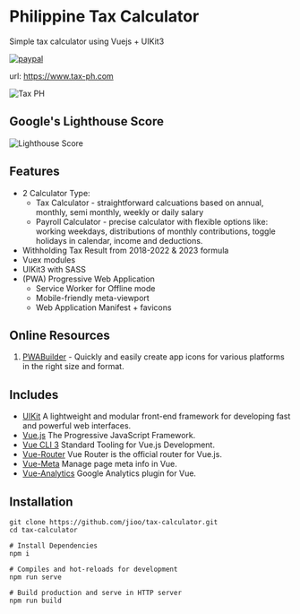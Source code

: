 # Philippine Tax Calculator

Simple tax calculator using Vuejs + UIKit3

[![paypal](https://img.shields.io/badge/paypal-donate-green.svg)](http://paypal.me/jjquiazon)

url: https://www.tax-ph.com

![Tax PH](public/img/tax-ph.jpg)

## Google's Lighthouse Score ##

![Lighthouse Score](public/img/lighthouse-score-2.jpg)

## Features ##

* 2 Calculator Type:
  * Tax Calculator - straightforward calcuations based on annual, monthly, semi monthly, weekly or daily salary
  * Payroll Calculator - precise calculator with flexible options like: working weekdays, distributions of monthly contributions, toggle holidays in calendar, income and deductions.
* Withholding Tax Result from 2018-2022 & 2023 formula
* Vuex modules
* UIKit3 with SASS
* (PWA) Progressive Web Application 
  * Service Worker for Offline mode
  * Mobile-friendly meta-viewport
  * Web Application Manifest + favicons

## Online Resources ##

1. [PWABuilder](https://www.pwabuilder.com/imageGenerator) - Quickly and easily create app icons for various platforms in the right size and format.

## Includes ##

* [UIKit](https://getuikit.com/) A lightweight and modular front-end framework for developing fast and powerful web interfaces.
* [Vue.js](https://vuejs.org/) The Progressive JavaScript Framework.
* [Vue CLI 3](https://cli.vuejs.org/) Standard Tooling for Vue.js Development.
* [Vue-Router](https://router.vuejs.org/en/) Vue Router is the official router for Vue.js.
* [Vue-Meta](https://github.com/declandewet/vue-meta) Manage page meta info in Vue.
* [Vue-Analytics](https://github.com/MatteoGabriele/vue-analytics) Google Analytics plugin for Vue.

## Installation
```
git clone https://github.com/jioo/tax-calculator.git
cd tax-calculator

# Install Dependencies
npm i

# Compiles and hot-reloads for development
npm run serve

# Build production and serve in HTTP server
npm run build
```
